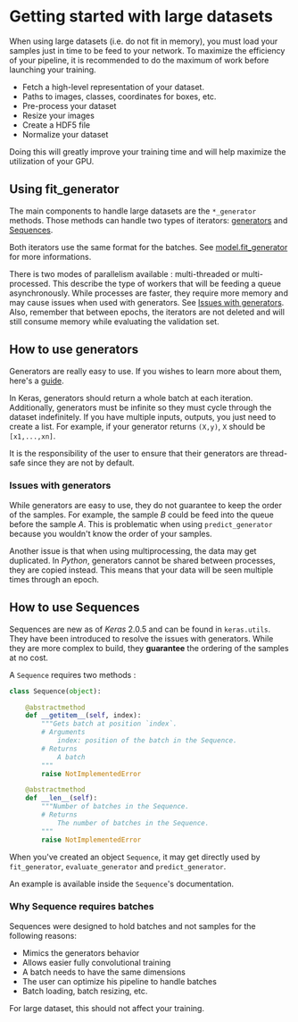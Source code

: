# Getting started with large datasets

When using large datasets (i.e. do not fit in memory), you must load your samples just in time to be feed to your network. To maximize the efficiency of your pipeline, it is recommended to do the maximum of work before launching your training.
* Fetch a high-level representation of your dataset.
 * Paths to images, classes, coordinates for boxes, etc.
* Pre-process your dataset
 * Resize your images
 * Create a HDF5 file
 * Normalize your dataset

Doing this will greatly improve your training time and will help maximize the utilization of your GPU.


## Using fit_generator
The main components to handle large datasets are the `*_generator` methods. Those methods can handle two types of iterators: [generators](#how-to-use-generators) and [Sequences](#how-to-use-sequences).

Both iterators use the same format for the batches. See [model.fit_generator](https://keras.io/models/model/) for more informations.

There is two modes of parallelism available : multi-threaded or multi-processed. This describe the type of workers that will be feeding a queue asynchronously. While processes are faster, they require more memory and may cause issues when used with generators. See [Issues with generators](#issues-with-generators). Also, remember that between epochs, the iterators are not deleted and will still consume memory while evaluating the validation set.

## How to use generators

Generators are really easy to use. If you wishes to learn more about them, here's a [guide](https://wiki.python.org/moin/Generators).

In Keras, generators should return a whole batch at each iteration. Additionally, generators must be infinite so they must cycle through the dataset indefinitely. If you have multiple inputs, outputs, you just need to create a list. For example, if your generator returns `(X,y)`, `X` should be `[x1,...,xn]`.

It is the responsibility of the user to  ensure that their generators are thread-safe since they are not by default.

### Issues with generators
While generators are easy to use, they do not guarantee to keep the order of the samples. For example, the sample *B* could be feed into the queue before the sample *A*. This is problematic when using `predict_generator` because you wouldn't know the order of your samples.

Another issue is that when using multiprocessing, the data may get duplicated. In *Python*, generators cannot be shared between processes, they are copied instead. This means that your data will be seen multiple times through an epoch.


## How to use Sequences

Sequences are new as of *Keras* 2.0.5 and can be found in `keras.utils`. They have been introduced to resolve the issues with generators. While they are more complex to build, they **guarantee** the ordering of the samples at no cost.

A `Sequence` requires two methods :
```python
class Sequence(object):

    @abstractmethod
    def __getitem__(self, index):
        """Gets batch at position `index`.
        # Arguments
            index: position of the batch in the Sequence.
        # Returns
            A batch
        """
        raise NotImplementedError

    @abstractmethod
    def __len__(self):
        """Number of batches in the Sequence.
        # Returns
            The number of batches in the Sequence.
        """
        raise NotImplementedError
```

When you've created an object `Sequence`, it may get directly used by `fit_generator`, `evaluate_generator` and `predict_generator`.

An example is available inside the `Sequence`'s documentation.

### Why Sequence requires batches

Sequences were designed to hold batches and not samples for the following reasons:
* Mimics the generators behavior
* Allows easier fully convolutional training
 * A batch needs to have the same dimensions
* The user can optimize his pipeline to handle batches
 * Batch loading, batch resizing, etc.

For large dataset, this should not affect your training.
